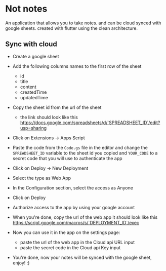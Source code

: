 # Not notes

An application that allows you to take notes. and can be cloud synced with google sheets. created with flutter using the clean architecture.

## Sync with cloud

- Create a google sheet

- Add the following columns names to the first row of the sheet
    - id
    - title
    - content
    - createdTime
    - updatedTime

- Copy the sheet id from the url of the sheet
    - the link should look like this https://docs.google.com/spreadsheets/d/`SPREADSHEET_ID`/edit?usp=sharing

- Click on Extensions -> Apps Script

- Paste the code from the `Code.gs` file in the editor and change the `SPREADSHEET_ID` variable to the sheet id you copied and `YOUR_CODE` to a secret code that you will use to authenticate the app

- Click on Deploy -> New Deployment

- Select the type as Web App

- In the Configuration section, select the access as Anyone

- Click on Deploy

- Authorize access to the app by using your google account

- When you're done, copy the url of the web app it should look like this https://script.google.com/macros/s/`DEPLOYMENT_ID`/exec

- Now you can use it in the app on the settings page:
    - paste the url of the web app in the Cloud api URL input
    - paste the secret code in the Cloud api Key input

- You're done, now your notes will be synced with the google sheet, enjoy! :)
